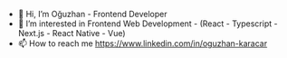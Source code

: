 - 👋 Hi, I’m Oğuzhan - Frontend Developer
- 👀 I’m interested in Frontend Web Development - (React - Typescript - Next.js - React Native - Vue)
- 📫 How to reach me https://www.linkedin.com/in/oguzhan-karacar
